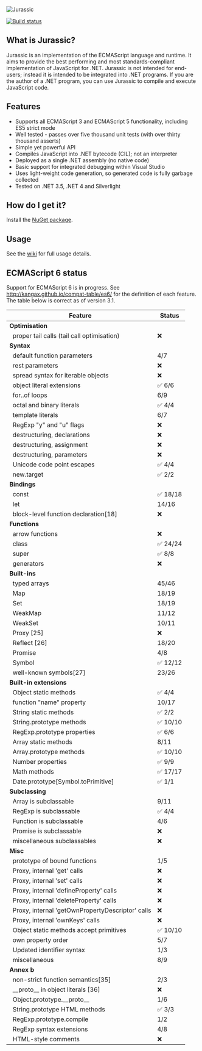 ![Jurassic](https://raw.githubusercontent.com/wiki/paulbartrum/jurassic/logo.png)

[![Build status](https://ci.appveyor.com/api/projects/status/rx2xy5srhmv3kbkd/branch/master?svg=true)](https://ci.appveyor.com/project/paulbartrum/jurassic/branch/master)

## What is Jurassic?

Jurassic is an implementation of the ECMAScript language and runtime. It aims to provide
the best performing and most standards-compliant implementation of JavaScript for .NET.
Jurassic is not intended for end-users; instead it is intended to be integrated into .NET
programs. If you are the author of a .NET program, you can use Jurassic to compile and
execute JavaScript code.

## Features
* Supports all ECMAScript 3 and ECMAScript 5 functionality, including ES5 strict mode
* Well tested - passes over five thousand unit tests (with over thirty thousand asserts)
* Simple yet powerful API
* Compiles JavaScript into .NET bytecode (CIL); not an interpreter
* Deployed as a single .NET assembly (no native code)
* Basic support for integrated debugging within Visual Studio
* Uses light-weight code generation, so generated code is fully garbage collected
* Tested on .NET 3.5, .NET 4 and Silverlight

## How do I get it?

Install the [NuGet package](https://www.nuget.org/packages/Jurassic/).

## Usage

See the [wiki](https://github.com/paulbartrum/jurassic/wiki) for full usage details.

## ECMAScript 6 status

Support for ECMAScript 6 is in progress. See http://kangax.github.io/compat-table/es6/
for the definition of each feature. The table below is correct as of version 3.1.

Feature|Status
-------|------
**Optimisation**|
&nbsp;&nbsp;proper tail calls (tail call optimisation)|:x:
**Syntax**|
&nbsp;&nbsp;default function parameters|4/7
&nbsp;&nbsp;rest parameters|:x:
&nbsp;&nbsp;spread syntax for iterable objects|:x:
&nbsp;&nbsp;object literal extensions|:white_check_mark: 6/6
&nbsp;&nbsp;for..of loops|6/9
&nbsp;&nbsp;octal and binary literals|:white_check_mark: 4/4
&nbsp;&nbsp;template literals|6/7
&nbsp;&nbsp;RegExp "y" and "u" flags|:x:
&nbsp;&nbsp;destructuring, declarations|:x:
&nbsp;&nbsp;destructuring, assignment|:x:
&nbsp;&nbsp;destructuring, parameters|:x:
&nbsp;&nbsp;Unicode code point escapes|:white_check_mark: 4/4
&nbsp;&nbsp;new.target|:white_check_mark: 2/2
**Bindings**|
&nbsp;&nbsp;const|:white_check_mark: 18/18
&nbsp;&nbsp;let|14/16
&nbsp;&nbsp;block-level function declaration[18]|:x:
**Functions**|
&nbsp;&nbsp;arrow functions|:x:
&nbsp;&nbsp;class|:white_check_mark: 24/24
&nbsp;&nbsp;super|:white_check_mark: 8/8
&nbsp;&nbsp;generators|:x:
**Built-ins**|
&nbsp;&nbsp;typed arrays|45/46
&nbsp;&nbsp;Map|18/19
&nbsp;&nbsp;Set|18/19
&nbsp;&nbsp;WeakMap|11/12
&nbsp;&nbsp;WeakSet|10/11
&nbsp;&nbsp;Proxy  [25]|:x:
&nbsp;&nbsp;Reflect  [26]|18/20
&nbsp;&nbsp;Promise|4/8
&nbsp;&nbsp;Symbol|:white_check_mark: 12/12
&nbsp;&nbsp;well-known symbols[27]|23/26
**Built-in extensions**|
&nbsp;&nbsp;Object static methods|:white_check_mark: 4/4
&nbsp;&nbsp;function "name" property|10/17
&nbsp;&nbsp;String static methods|:white_check_mark: 2/2
&nbsp;&nbsp;String.prototype methods|:white_check_mark: 10/10
&nbsp;&nbsp;RegExp.prototype properties|:white_check_mark: 6/6
&nbsp;&nbsp;Array static methods|8/11
&nbsp;&nbsp;Array.prototype methods|:white_check_mark: 10/10
&nbsp;&nbsp;Number properties|:white_check_mark: 9/9
&nbsp;&nbsp;Math methods|:white_check_mark: 17/17
&nbsp;&nbsp;Date.prototype[Symbol.toPrimitive]|:white_check_mark: 1/1
**Subclassing**|
&nbsp;&nbsp;Array is subclassable|9/11
&nbsp;&nbsp;RegExp is subclassable|:white_check_mark: 4/4
&nbsp;&nbsp;Function is subclassable|4/6
&nbsp;&nbsp;Promise is subclassable|:x:
&nbsp;&nbsp;miscellaneous subclassables|:x:
**Misc**|
&nbsp;&nbsp;prototype of bound functions|1/5
&nbsp;&nbsp;Proxy, internal 'get' calls|:x:
&nbsp;&nbsp;Proxy, internal 'set' calls|:x:
&nbsp;&nbsp;Proxy, internal 'defineProperty' calls|:x:
&nbsp;&nbsp;Proxy, internal 'deleteProperty' calls|:x:
&nbsp;&nbsp;Proxy, internal 'getOwnPropertyDescriptor' calls|:x:
&nbsp;&nbsp;Proxy, internal 'ownKeys' calls|:x:
&nbsp;&nbsp;Object static methods accept primitives|:white_check_mark: 10/10
&nbsp;&nbsp;own property order|5/7
&nbsp;&nbsp;Updated identifier syntax|1/3
&nbsp;&nbsp;miscellaneous|8/9
**Annex b**|
&nbsp;&nbsp;non-strict function semantics[35]|2/3
&nbsp;&nbsp;\_\_proto\_\_ in object literals  [36]|:x:
&nbsp;&nbsp;Object.prototype.\_\_proto\_\_|1/6
&nbsp;&nbsp;String.prototype HTML methods|:white_check_mark: 3/3
&nbsp;&nbsp;RegExp.prototype.compile|1/2
&nbsp;&nbsp;RegExp syntax extensions|4/8
&nbsp;&nbsp;HTML-style comments|:x:
